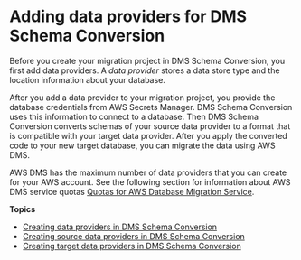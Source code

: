 # Adding data providers for DMS Schema Conversion<a name="data-providers"></a>

Before you create your migration project in DMS Schema Conversion, you first add data providers\. A *data provider* stores a data store type and the location information about your database\.

After you add a data provider to your migration project, you provide the database credentials from AWS Secrets Manager\. DMS Schema Conversion uses this information to connect to a database\. Then DMS Schema Conversion converts schemas of your source data provider to a format that is compatible with your target data provider\. After you apply the converted code to your new target database, you can migrate the data using AWS DMS\.

AWS DMS has the maximum number of data providers that you can create for your AWS account\. See the following section for information about AWS DMS service quotas [Quotas for AWS Database Migration Service](CHAP_Limits.md)\.

**Topics**
+ [Creating data providers in DMS Schema Conversion](data-providers-create.md)
+ [Creating source data providers in DMS Schema Conversion](data-providers-source.md)
+ [Creating target data providers in DMS Schema Conversion](data-providers-target.md)
